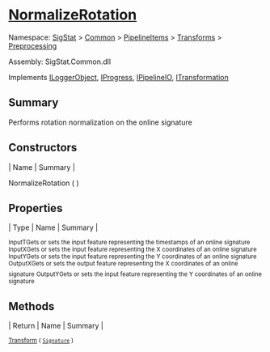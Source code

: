 # [NormalizeRotation](./NormalizeRotation.md)

Namespace: [SigStat]() > [Common](./../../../README.md) > [PipelineItems]() > [Transforms]() > [Preprocessing](./README.md)

Assembly: SigStat.Common.dll

Implements [ILoggerObject](./../../../ILoggerObject.md), [IProgress](./../../../Helpers/IProgress.md), [IPipelineIO](./../../../Pipeline/IPipelineIO.md), [ITransformation](./../../../ITransformation.md)

## Summary
Performs rotation normalization on the online signature

## Constructors

| Name | Summary | 

NormalizeRotation (  )<sub></sub>


## Properties

| Type | Name | Summary | 

<sub>InputT</sub><sub>Gets or sets the input feature representing the timestamps of an online signature</sub>
<sub>InputX</sub><sub>Gets or sets the input feature representing the X coordinates of an online signature</sub>
<sub>InputY</sub><sub>Gets or sets the input feature representing the Y coordinates of an online signature</sub>
<sub>OutputX</sub><sub>Gets or sets the output feature representing the X coordinates of an online signature</sub>
<sub>OutputY</sub><sub>Gets or sets the input feature representing the Y coordinates of an online signature</sub>


## Methods

| Return | Name | Summary | 

<sub>[Transform](./Methods/NormalizeRotation-100663777.md) ( [`Signature`](./../../../Signature.md) )</sub><sub></sub>


